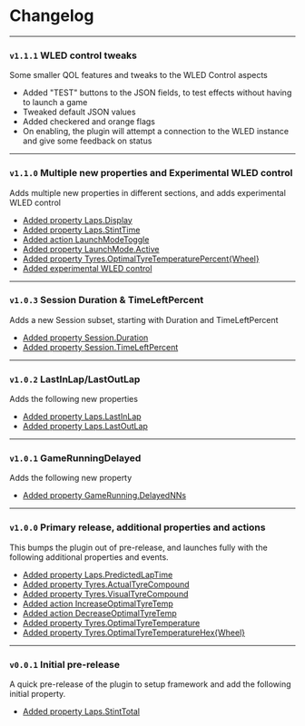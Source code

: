# Changelog

---

### `v1.1.1` WLED control tweaks

Some smaller QOL features and tweaks to the WLED Control aspects

- Added "TEST" buttons to the JSON fields, to test effects without having to launch a game
- Tweaked default JSON values
- Added checkered and orange flags
- On enabling, the plugin will attempt a connection to the WLED instance and give some feedback on status

---

### `v1.1.0` Multiple new properties and Experimental WLED control

Adds multiple new properties in different sections, and adds experimental WLED control

- [Added property Laps.Display](/features/laps#display)
- [Added property Laps.StintTime](/features/laps#stint-time)
- [Added action LaunchModeToggle](/features/launch-mode#launch-mode-toggle)
- [Added property LaunchMode.Active](/features/launch-mode#active)
- [Added property Tyres.OptimalTyreTemperaturePercent{Wheel}](/features/tyre-temperature#optimal-tyre-temperature-represented-as-a-percent)
- [Added experimental WLED control](/features/wled-control)

---

### `v1.0.3` Session Duration & TimeLeftPercent

Adds a new Session subset, starting with Duration and TimeLeftPercent

- [Added property Session.Duration](/features/session#duration)
- [Added property Session.TimeLeftPercent](/features/session#time-left-as-percent)

---

### `v1.0.2` LastInLap/LastOutLap

Adds the following new properties

- [Added property Laps.LastInLap](/features/laps#last-in-lap)
- [Added property Laps.LastOutLap](/features/laps#last-out-lap)

---

### `v1.0.1` GameRunningDelayed

Adds the following new property

- [Added property GameRunning.DelayedNNs](/features/game-running-delayed#game-running-delayed-by-n-seconds)

---

### `v1.0.0` Primary release, additional properties and actions

This bumps the plugin out of pre-release, and launches fully with the following
additional properties and events.

- [Added property Laps.PredictedLapTime](/features/laps#predicted-lap-time)
- [Added property Tyres.ActualTyreCompound](/features/tyre-compound#actual-tyre-compound)
- [Added property Tyres.VisualTyreCompound](/features/tyre-compound#visual-tyre-compound)
- [Added action IncreaseOptimalTyreTemp](/features/tyre-temperature#increase-or-decrease-optimal-tyre-temperature)
- [Added action DecreaseOptimalTyreTemp](/features/tyre-temperature#increase-or-decrease-optimal-tyre-temperature)
- [Added property Tyres.OptimalTyreTemperature](/features/tyre-temperature#optimal-tyre-temperature)
- [Added property Tyres.OptimalTyreTemperatureHex{Wheel}](/features/tyre-temperature#optimal-tyre-temperature-represented-as-a-hex-colour)

---

### `v0.0.1` Initial pre-release

A quick pre-release of the plugin to setup framework and add the following
initial property.

- [Added property Laps.StintTotal](/features/laps#stint-total)
